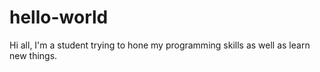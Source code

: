 # hello-world
Hi all, I'm a student trying to hone my programming skills as well as learn new things.

